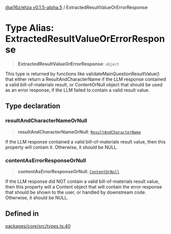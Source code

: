 [@ai16z/eliza v0.1.5-alpha.5](../index.md) / ExtractedResultValueOrErrorResponse

# Type Alias: ExtractedResultValueOrErrorResponse

> **ExtractedResultValueOrErrorResponse**: `object`

This type is returned by functions like validateMainQuestionResultValue()
 that either return a ResultAndCharacterName if the LLM response contained
 a valid bill-of-materials result, or ContentOrNull object that should
 be used as an error response, if the LLM failed to contain a valid
 result value.

## Type declaration

### resultAndCharacterNameOrNull

> **resultAndCharacterNameOrNull**: [`ResultAndCharacterName`](ResultAndCharacterName.md)

If the LLM response contained a valid bill-of-materials result
 value, then this property will contain it.  Otherwise, it
 should be NULL.

### contentAsErrorResponseOrNull

> **contentAsErrorResponseOrNull**: [`ContentOrNull`](ContentOrNull.md)

If the LLM response did NOT contain a valid bill-of-materials result
 value, then this property will a Content object that will
 contain the error response that should be shown to the user,
 or handled by downstream code.  Otherwise, it should be NULL.

## Defined in

[packages/core/src/types.ts:40](https://github.com/roschler/eliza/blob/main/packages/core/src/types.ts#L40)
